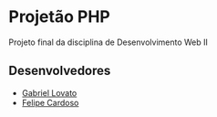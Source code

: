 # Projetão PHP

Projeto final da disciplina de Desenvolvimento Web II

## Desenvolvedores
- [Gabriel Lovato](https://github.com/gabrielLV-BR)
- [Felipe Cardoso](https://github.com/the-felipe)